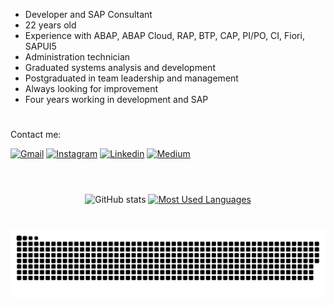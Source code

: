 - Developer and SAP Consultant
- 22 years old
- Experience with ABAP, ABAP Cloud, RAP, BTP, CAP, PI/PO, CI, Fiori, SAPUI5
- Administration technician
- Graduated systems analysis and development
- Postgraduated in team leadership and management
- Always looking for improvement
- Four years working in development and SAP

#

Contact me:

[![Gmail](https://img.shields.io/badge/Gmail-D14836?style=for-the-badge&logo=gmail&logoColor=white)](mailto:vitorkazuma@gmail.com)
[![Instagram](https://img.shields.io/badge/Instagram-E4405F?style=for-the-badge&logo=instagram&logoColor=white)](https://www.instagram.com/vitor_uedaa/)
[![Linkedin](https://img.shields.io/badge/LinkedIn-0077B5?style=for-the-badge&logo=linkedin&logoColor=white)](https://www.linkedin.com/in/vitor-ueda-5aa250191/)
[![Medium](https://img.shields.io/badge/Medium-12100E?style=for-the-badge&logo=medium&logoColor=white)](https://medium.com/@vitorkazuma)

#

<div style="text-align: center;" align="center">
  <br>
  <img src="https://github-readme-stats-git-masterrstaa-rickstaa.vercel.app/api?username=Vitor-Ueda&hide_title=true&show_icons=true&include_all_commits=false&count_private=true&line_height=25&hide=issues&bg_color=000&title_color=31b7cc&text_color=31b7cc&border_radius=3&border_color=31b7cc&icon_color=31b7cc&theme=jolly" alt="GitHub stats">

  <a href="https://github.com/Vitor-Ueda/github-readme-stats">
    <img src="https://github-readme-stats-git-masterrstaa-rickstaa.vercel.app/api/top-langs/?username=Vitor-Ueda&line_height=10&card_width=290&layout=compact&hide_title=false&count_private=true&langs_count=4&show_icons=true&title_color=31b7cc&hide=html,scss,less&bg_color=000&text_color=31b7cc&border_radius=3&border_color=31b7cc&count_private=true" alt="Most Used Languages">
  </a>
</div>

#

<picture align="center">
  <source media="(prefers-color-scheme: dark)" srcset="https://raw.githubusercontent.com/Vitor-Ueda/Vitor-Ueda/output/github-contribution-grid-snake-dark.svg">
  <source media="(prefers-color-scheme: light)" srcset="https://raw.githubusercontent.com/Vitor-Ueda/Vitor-Ueda/output/github-contribution-grid-snake-dark.svg">
  <img align="center" alt="github contribution grid snake animation" src="https://raw.githubusercontent.com/Vitor-Ueda/Vitor-Ueda/output/github-contribution-grid-snake.svg">
</picture>
